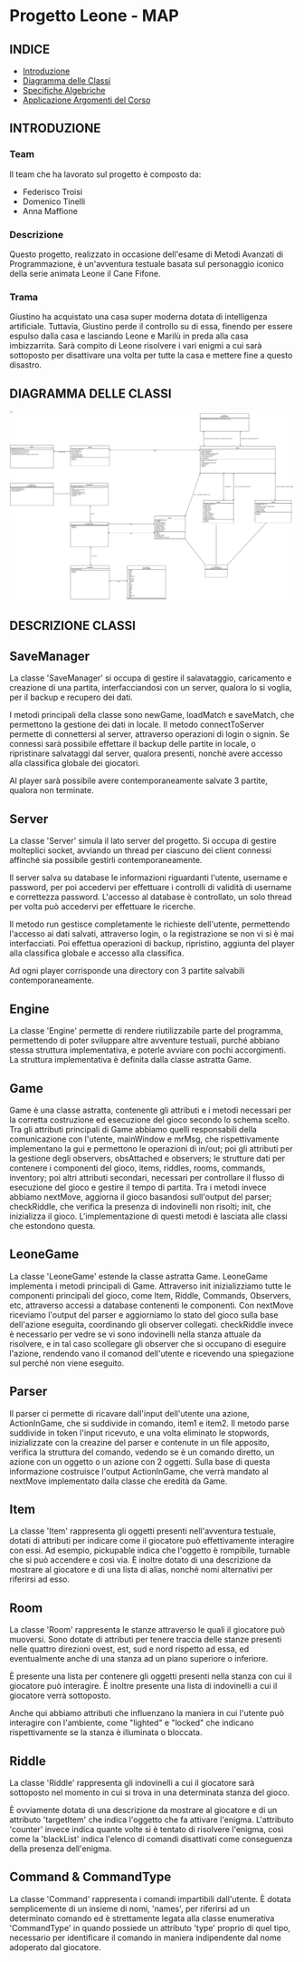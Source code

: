 # Progetto Leone - MAP

## INDICE
- [Introduzione](#introduzione)
- [Diagramma delle Classi](#diagramma-delle-classi)
- [Specifiche Algebriche](#specifiche-algebriche)
- [Applicazione Argomenti del Corso](#applicazione-argomenti-del-corso)

## INTRODUZIONE

### Team

Il team che ha lavorato sul progetto è composto da:
- Federisco Troisi
- Domenico Tinelli
- Anna Maffione

### Descrizione

Questo progetto, realizzato in occasione dell'esame di Metodi Avanzati di Programmazione, è un'avventura testuale basata sul personaggio iconico della serie animata Leone il Cane Fifone.

### Trama

Giustino ha acquistato una casa super moderna dotata di intelligenza artificiale. Tuttavia, Giustino perde il controllo su di essa, finendo per essere espulso dalla casa e lasciando Leone e Marilù in preda alla casa imbizzarrita. 
Sarà compito di Leone risolvere i vari enigmi a cui sarà sottoposto per disattivare una volta per tutte la casa e mettere fine a questo disastro. 

## DIAGRAMMA DELLE CLASSI

![](./img/Diagramma_Classi_MAP.jpg)

## DESCRIZIONE CLASSI

## SaveManager

La classe 'SaveManager' si occupa di gestire il salavataggio, caricamento e creazione di una partita, interfacciandosi con un server, qualora lo si voglia, per il backup e recupero dei dati.

I metodi principali della classe sono newGame, loadMatch e saveMatch, che permettono la gestione dei dati in locale.
Il metodo connectToServer permette di connettersi al server, attraverso operazioni di login o signin.
Se connessi sarà possibile effettare il backup delle partite in locale, o ripristinare salvataggi dal server, qualora presenti, nonchè avere accesso alla classifica globale dei giocatori.

Al player sarà possibile avere contemporaneamente salvate 3 partite, qualora non terminate.

## Server

La classe 'Server' simula il lato server del progetto. Si occupa di gestire molteplici socket, avviando un thread per ciascuno dei client connessi affinché sia possibile gestirli contemporaneamente.

Il server salva su database le informazioni riguardanti l'utente, username e password, per poi accedervi per effettuare i controlli di validità di username e correttezza password. L'accesso al database è controllato, un solo thread per volta può accedervi per effettuare le ricerche.

Il metodo run gestisce completamente le richieste dell'utente, permettendo l'accesso ai dati salvati, attraverso login, o la registrazione se non vi si è mai interfacciati.
Poi effettua operazioni di backup, ripristino, aggiunta del player alla classifica globale e accesso alla classifica.

Ad ogni player corrisponde una directory con 3 partite salvabili contemporaneamente.

## Engine

La classe 'Engine' permette di rendere riutilizzabile parte del programma, permettendo di poter sviluppare altre avventure testuali, purché abbiano stessa struttura implementativa, e poterle avviare con pochi accorgimenti.
La struttura implementativa è definita dalla classe astratta Game.

## Game

Game è una classe astratta, contenente gli attributi e i metodi necessari per la corretta costruzione ed esecuzione del gioco secondo lo schema scelto.
Tra gli attributi principali di Game abbiamo quelli responsabili della comunicazione con l'utente, mainWindow e mrMsg, che rispettivamente implementano la gui e permettono le operazioni di in/out; poi gli attributi per la gestione degli observers, obsAttached e observers; le strutture dati per contenere i componenti del gioco, items, riddles, rooms, commands, inventory; poi altri attributi secondari, necessari per controllare il flusso di esecuzione del gioco e gestire il tempo di partita.
Tra i metodi invece abbiamo nextMove, aggiorna il gioco basandosi sull'output del parser; checkRiddle, che verifica la presenza di indovinelli non risolti; init, che inizializza il gioco. L'implementazione di questi metodi è lasciata alle classi che estondono questa.

## LeoneGame

La classe 'LeoneGame' estende la classe astratta Game.
LeoneGame implementa i metodi principali di Game.
Attraverso init inizializziamo tutte le componenti principali del gioco, come Item, Riddle, Commands, Observers, etc, attraverso accessi a database contenenti le componenti.
Con nextMove riceviamo l'output del parser e aggiorniamo lo stato del gioco sulla base dell'azione eseguita, coordinando gli observer collegati.
checkRiddle invece è necessario per vedre se vi sono indovinelli nella stanza attuale da risolvere, e in tal caso scollegare gli observer che si occupano di eseguire l'azione, rendendo vano il comanod dell'utente e ricevendo una spiegazione sul perché non viene eseguito.

## Parser

Il parser ci permette di ricavare dall'input dell'utente una azione, ActionInGame, che si suddivide in comando, item1 e item2.
Il metodo parse suddivide in token l'input ricevuto, e una volta eliminato le stopwords, inizializzate con la creazine del parser e contenute in un file apposito, verifica la struttura del comando, vedendo se è un comando diretto, un azione con un oggetto o un azione con 2 oggetti. Sulla base di questa informazione costruisce l'output ActionInGame, che verrà mandato al nextMove implementato dalla classe che eredità da Game.

## Item

La classe 'Item' rappresenta gli oggetti presenti nell'avventura testuale, dotati di attributi per indicare come il giocatore può effettivamente interagire con essi. Ad esempio, pickupable indica che l'oggetto è rompibile, turnable che si può accendere e così via. È inoltre dotato di una descrizione da mostrare al giocatore e di una lista di alias, nonché nomi alternativi per riferirsi ad esso.  

## Room

La classe 'Room' rappresenta le stanze attraverso le quali il giocatore può muoversi. Sono dotate di attributi per tenere traccia delle stanze presenti nelle quattro direzioni ovest, est, sud e nord rispetto ad essa, ed eventualmente anche di una stanza ad un piano superiore o inferiore. 

È presente una lista per contenere gli oggetti presenti nella stanza con cui il giocatore può interagire.
È inoltre presente una lista di indovinelli a cui il giocatore verrà sottoposto. 

Anche qui abbiamo attributi che influenzano la maniera in cui l'utente può interagire con l'ambiente, come "lighted" e "locked" che indicano rispettivamente se la stanza è illuminata o bloccata. 

## Riddle

La classe 'Riddle' rappresenta gli indovinelli a cui il giocatore sarà sottoposto nel momento in cui si trova in una determinata stanza del gioco. 

È ovviamente dotata di una descrizione da mostrare al giocatore e di un attributo 'targetItem' che indica l'oggetto che fa attivare l'enigma. L'attributo 'counter' invece indica quante volte si è tentato di risolvere l'enigma, così come la 'blackList' indica l'elenco di comandi disattivati come conseguenza della presenza dell'enigma. 

## Command & CommandType

La classe 'Command' rappresenta i comandi impartibili dall'utente. È dotata semplicemente di un insieme di nomi, 'names', per riferirsi ad un determinato comando ed è strettamente legata alla classe enumerativa 'CommandType' in quando possiede un attributo 'type' proprio di quel tipo, necessario per identificare il comando in maniera indipendente dal nome adoperato dal giocatore.
